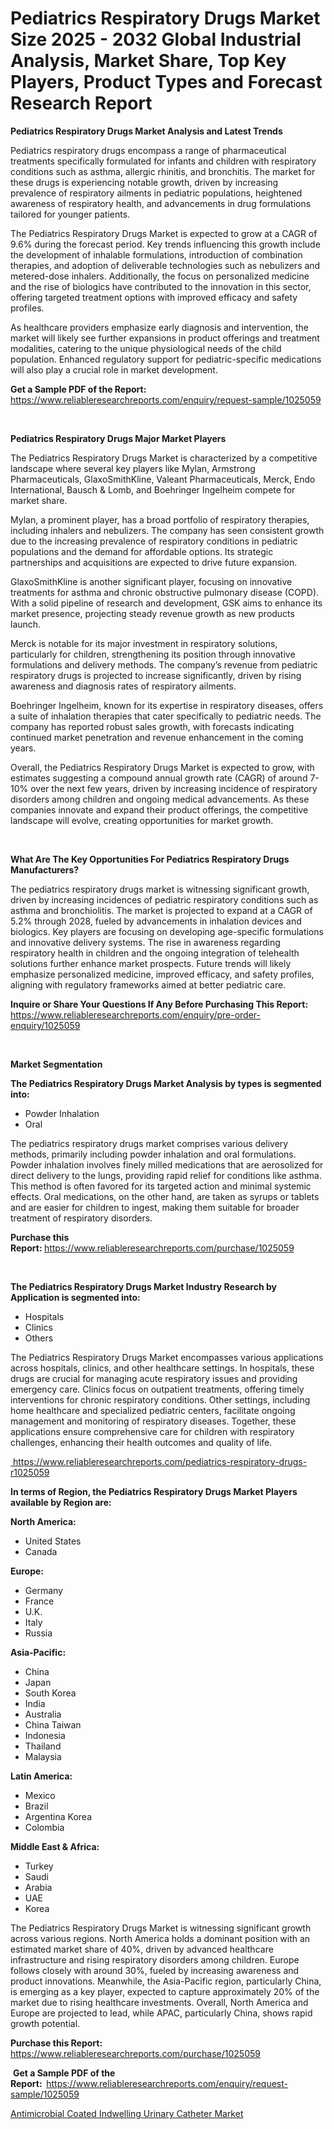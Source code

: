 <p><h1>Pediatrics Respiratory Drugs Market Size 2025 - 2032 Global Industrial Analysis, Market Share, Top Key Players, Product Types and Forecast Research Report</h1></p><p><strong>Pediatrics Respiratory Drugs Market Analysis and Latest Trends</strong></p>
<p><p>Pediatrics respiratory drugs encompass a range of pharmaceutical treatments specifically formulated for infants and children with respiratory conditions such as asthma, allergic rhinitis, and bronchitis. The market for these drugs is experiencing notable growth, driven by increasing prevalence of respiratory ailments in pediatric populations, heightened awareness of respiratory health, and advancements in drug formulations tailored for younger patients.</p><p>The Pediatrics Respiratory Drugs Market is expected to grow at a CAGR of 9.6% during the forecast period. Key trends influencing this growth include the development of inhalable formulations, introduction of combination therapies, and adoption of deliverable technologies such as nebulizers and metered-dose inhalers. Additionally, the focus on personalized medicine and the rise of biologics have contributed to the innovation in this sector, offering targeted treatment options with improved efficacy and safety profiles. </p><p>As healthcare providers emphasize early diagnosis and intervention, the market will likely see further expansions in product offerings and treatment modalities, catering to the unique physiological needs of the child population. Enhanced regulatory support for pediatric-specific medications will also play a crucial role in market development.</p></p>
<p><strong>Get a Sample PDF of the Report:&nbsp;</strong> <a href="https://www.reliableresearchreports.com/enquiry/request-sample/1025059?utm_campaign=2652&utm_medium=2&utm_source=Github&utm_content=ia&utm_term=22032025&utm_id=pediatrics-respiratory-drugs">https://www.reliableresearchreports.com/enquiry/request-sample/1025059</a></p>
<p>&nbsp;</p>
<p><strong>Pediatrics Respiratory Drugs Major Market Players</strong></p>
<p><p>The Pediatrics Respiratory Drugs Market is characterized by a competitive landscape where several key players like Mylan, Armstrong Pharmaceuticals, GlaxoSmithKline, Valeant Pharmaceuticals, Merck, Endo International, Bausch & Lomb, and Boehringer Ingelheim compete for market share. </p><p>Mylan, a prominent player, has a broad portfolio of respiratory therapies, including inhalers and nebulizers. The company has seen consistent growth due to the increasing prevalence of respiratory conditions in pediatric populations and the demand for affordable options. Its strategic partnerships and acquisitions are expected to drive future expansion.</p><p>GlaxoSmithKline is another significant player, focusing on innovative treatments for asthma and chronic obstructive pulmonary disease (COPD). With a solid pipeline of research and development, GSK aims to enhance its market presence, projecting steady revenue growth as new products launch. </p><p>Merck is notable for its major investment in respiratory solutions, particularly for children, strengthening its position through innovative formulations and delivery methods. The company’s revenue from pediatric respiratory drugs is projected to increase significantly, driven by rising awareness and diagnosis rates of respiratory ailments.</p><p>Boehringer Ingelheim, known for its expertise in respiratory diseases, offers a suite of inhalation therapies that cater specifically to pediatric needs. The company has reported robust sales growth, with forecasts indicating continued market penetration and revenue enhancement in the coming years.</p><p>Overall, the Pediatrics Respiratory Drugs Market is expected to grow, with estimates suggesting a compound annual growth rate (CAGR) of around 7-10% over the next few years, driven by increasing incidence of respiratory disorders among children and ongoing medical advancements. As these companies innovate and expand their product offerings, the competitive landscape will evolve, creating opportunities for market growth.</p></p>
<p>&nbsp;</p>
<p><strong>What Are The Key Opportunities For Pediatrics Respiratory Drugs Manufacturers?</strong></p>
<p><p>The pediatrics respiratory drugs market is witnessing significant growth, driven by increasing incidences of pediatric respiratory conditions such as asthma and bronchiolitis. The market is projected to expand at a CAGR of 5.2% through 2028, fueled by advancements in inhalation devices and biologics. Key players are focusing on developing age-specific formulations and innovative delivery systems. The rise in awareness regarding respiratory health in children and the ongoing integration of telehealth solutions further enhance market prospects. Future trends will likely emphasize personalized medicine, improved efficacy, and safety profiles, aligning with regulatory frameworks aimed at better pediatric care.</p></p>
<p><strong>Inquire or Share Your Questions If Any Before Purchasing This Report:</strong> <a href="https://www.reliableresearchreports.com/enquiry/pre-order-enquiry/1025059?utm_campaign=2652&utm_medium=2&utm_source=Github&utm_content=ia&utm_term=22032025&utm_id=pediatrics-respiratory-drugs">https://www.reliableresearchreports.com/enquiry/pre-order-enquiry/1025059</a></p>
<p>&nbsp;</p>
<p><strong>Market Segmentation</strong></p>
<p><strong>The Pediatrics Respiratory Drugs Market Analysis by types is segmented into:</strong></p>
<p><ul><li>Powder Inhalation</li><li>Oral</li></ul></p>
<p><p>The pediatrics respiratory drugs market comprises various delivery methods, primarily including powder inhalation and oral formulations. Powder inhalation involves finely milled medications that are aerosolized for direct delivery to the lungs, providing rapid relief for conditions like asthma. This method is often favored for its targeted action and minimal systemic effects. Oral medications, on the other hand, are taken as syrups or tablets and are easier for children to ingest, making them suitable for broader treatment of respiratory disorders.</p></p>
<p><strong>Purchase this Report:&nbsp;</strong><a href="https://www.reliableresearchreports.com/purchase/1025059?utm_campaign=2652&utm_medium=2&utm_source=Github&utm_content=ia&utm_term=22032025&utm_id=pediatrics-respiratory-drugs">https://www.reliableresearchreports.com/purchase/1025059</a></p>
<p>&nbsp;</p>
<p><strong>The Pediatrics Respiratory Drugs Market Industry Research by Application is segmented into:</strong></p>
<p><ul><li>Hospitals</li><li>Clinics</li><li>Others</li></ul></p>
<p><p>The Pediatrics Respiratory Drugs Market encompasses various applications across hospitals, clinics, and other healthcare settings. In hospitals, these drugs are crucial for managing acute respiratory issues and providing emergency care. Clinics focus on outpatient treatments, offering timely interventions for chronic respiratory conditions. Other settings, including home healthcare and specialized pediatric centers, facilitate ongoing management and monitoring of respiratory diseases. Together, these applications ensure comprehensive care for children with respiratory challenges, enhancing their health outcomes and quality of life.</p></p>
<p><a href="https://www.reliableresearchreports.com/pediatrics-respiratory-drugs-r1025059?utm_campaign=2652&utm_medium=2&utm_source=Github&utm_content=ia&utm_term=22032025&utm_id=pediatrics-respiratory-drugs">&nbsp;https://www.reliableresearchreports.com/pediatrics-respiratory-drugs-r1025059</a></p>
<p><strong>In terms of Region, the Pediatrics Respiratory Drugs Market Players available by Region are:</strong></p>
<p>
    <p> <strong> North America: </strong>
        <ul>
            <li>United States</li>
            <li>Canada</li>
        </ul>
        </p> 
    <p> <strong> Europe: </strong>
        <ul>
            <li>Germany</li>
            <li>France</li>
            <li>U.K.</li>
            <li>Italy</li>
            <li>Russia</li>
        </ul>
        </p> 
    <p> <strong> Asia-Pacific: </strong>
        <ul>
            <li>China</li>
            <li>Japan</li>
            <li>South Korea</li>
            <li>India</li>
            <li>Australia</li>
            <li>China Taiwan</li>
            <li>Indonesia</li>
            <li>Thailand</li>
            <li>Malaysia</li>
        </ul>
        </p> 
    <p> <strong> Latin America: </strong>
        <ul>
            <li>Mexico</li>
            <li>Brazil</li>
            <li>Argentina Korea</li>
            <li>Colombia</li>
        </ul>
        </p> 
    <p> <strong> Middle East & Africa: </strong>
        <ul>
            <li>Turkey</li>
            <li>Saudi</li>
            <li>Arabia</li>
            <li>UAE</li>
            <li>Korea</li>
        </ul>
    </p>
    </p>
<p><p>The Pediatrics Respiratory Drugs Market is witnessing significant growth across various regions. North America holds a dominant position with an estimated market share of 40%, driven by advanced healthcare infrastructure and rising respiratory disorders among children. Europe follows closely with around 30%, fueled by increasing awareness and product innovations. Meanwhile, the Asia-Pacific region, particularly China, is emerging as a key player, expected to capture approximately 20% of the market due to rising healthcare investments. Overall, North America and Europe are projected to lead, while APAC, particularly China, shows rapid growth potential.</p></p>
<p><strong>Purchase this Report: </strong><a href="https://www.reliableresearchreports.com/purchase/1025059?utm_campaign=2652&utm_medium=2&utm_source=Github&utm_content=ia&utm_term=22032025&utm_id=pediatrics-respiratory-drugs">https://www.reliableresearchreports.com/purchase/1025059</a></p>
<p>&nbsp;<strong>Get a Sample PDF of the Report:&nbsp;&nbsp;</strong><a href="https://www.reliableresearchreports.com/enquiry/request-sample/1025059?utm_campaign=2652&utm_medium=2&utm_source=Github&utm_content=ia&utm_term=22032025&utm_id=pediatrics-respiratory-drugs">https://www.reliableresearchreports.com/enquiry/request-sample/1025059</a></p>
<p><strong></strong></p>
<p><p><a href="https://github.com/chaturberville8181/Market-Research-Report-List-1/blob/main/antimicrobial-coated-indwelling-urinary-catheter-market.md?utm_campaign=2652&utm_medium=2&utm_source=Github&utm_content=ia&utm_term=22032025&utm_id=pediatrics-respiratory-drugs">Antimicrobial Coated Indwelling Urinary Catheter Market</a></p></p>